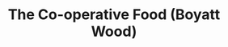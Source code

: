 ---
title: "The Co-operative Food (Boyatt Wood)"
url: /eastleigh/the-co-operative-food-boyatt-wood/
shop: convenience
---